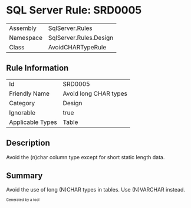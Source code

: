 # SQL Server Rule: SRD0005
  
|    |    |
|----|----|
| Assembly | SqlServer.Rules |
| Namespace | SqlServer.Rules.Design |
| Class | AvoidCHARTypeRule |
  
## Rule Information
  
|    |    |
|----|----|
| Id | SRD0005 |
| Friendly Name | Avoid long CHAR types |
| Category | Design |
| Ignorable | true |
| Applicable Types | Table  |
  
## Description
  
Avoid the (n)char column type except for short static length data.
  
## Summary
  
Avoid the use of long (N)CHAR types in tables. Use (N)VARCHAR instead.
  
<sub><sup>Generated by a tool</sup></sub>
